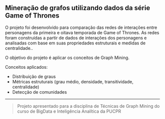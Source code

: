 ## Mineração de grafos utilizando dados da série Game of Thrones

O projeto foi desenvolvido para comparação das redes de interações entre personagens da primeira e oitava temporada de Game of Thrones. As redes foram construídas a partir de dados de interações dos personagens e analisadas com base em suas propriedades estruturais e medidas de centralidade.. 

O objetivo do projeto é aplicar os conceitos de Graph Mining.

Conceitos aplicados:

* Distribuição de graus
* Métricas estruturais (grau médio, densidade, transitividade, centralidade)
* Detecção de comunidades

----- 

> Projeto apresentado para a disciplina de Técnicas de Graph Mining do curso de BigData e Inteligência Analítica da PUCPR
